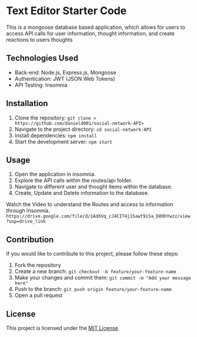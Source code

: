 # Text Editor Starter Code
This is a mongoose database based application, which allows for users to access API calls for user information, thought information, and create reactions to users thoughts

## Technologies Used

- Back-end: Node.js, Express.js, Mongoose
- Authentication: JWT (JSON Web Tokens)
- API Testing: Insomnia

## Installation

1. Clone the repository: `git clone < https://github.com/danield001/social-network-API>`
2. Navigate to the project directory: `cd social-network-API`
3. Install dependencies: `npm install`
4. Start the development server: `npm start`

## Usage

1. Open the application in insomnia.
2. Explore the API calls within the routes/api folder.
3. Navigate to different user and thought items within the database.
4. Create, Update and Delete information to the database. 

Watch the Video to understand the Routes and access to information through Insomnia. 
`https://drive.google.com/file/d/1AdXVq_cJ4CIT4j1Sawt9iSa_D89hYwzz/view?usp=drive_link`

## Contribution

If you would like to contribute to this project, please follow these steps:

1. Fork the repository
2. Create a new branch: `git checkout -b feature/your-feature-name`
3. Make your changes and commit them: `git commit -m "Add your message here"`
4. Push to the branch: `git push origin feature/your-feature-name`
5. Open a pull request

## License

This project is licensed under the [MIT License](LICENSE).